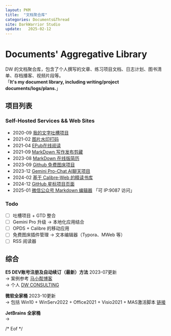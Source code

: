 ```yaml
---
layout: PKM
title:  "文档聚合库"
categories: Documents&Thread
site: DarkWarrior Studio
update:   2025-02-12
---
```


# Documents' Aggregative Library

DW 的文档聚合库，包含了个人撰写的文章、练习项目文档、日志计划、图书清单、存档播客、视频片段等。           
「__It's my document library, including writing/project documents/logs/plans.__」   

## 项目列表

### Self-Hosted Services && Web Sites  
 *  2020-09  [我的文字吐槽项目](https://darkwarrior2025.xyz/wodebibi)    
 *  2021-02  [图片水印打码](https://darkwarrior2025.xyz/picwatermark)    
 *  2021-04  [EPub在线阅读](https://darkwarrior2025.xyz/epubreader)    
 *  2021-09  [MarkDown 写作发布剪藏](https://5icruise.gitlab.io/i-cruise-news)
 *  2023-08  [MarkDown 在线版简历](https://cv-md-snowy.vercel.app/)
 *  2023-09  [Github 免费图床项目](https://picx.darkwarrior2025.xyz/)    
 *  2023-12  [Gemini Pro-Chat AI聊天项目](https://chat.darkwarrior2025.xyz/)    
 *  2024-02  [基于 Calibre-Web 的精读书库](http://服务器IP:8083 "自费云主机搭建")    
 *  2024-12  [GitHub 星标项目页面](https://mygstar.darkwarrior2025.xyz/)
 *  2025-01  [微信公众号 Markdown 编辑器](https://mdeditor.darkwarrior2025.xyz/) 「可 IP:9087 访问」

### Todo

 - [ ] 吐槽项目 + GTD 整合
 - [ ] Gemini Pro 升级 → 本地化应用结合 
 - [ ] OPDS + Calibre 的移动应用
 - [ ] 免费图床插件管理 → 文本编辑器（Typora、MWeb 等）
 - [ ] RSS 阅读器

## 综合

**E5 DEV账号注册及自动续订（最新）方法**   2023-07更新    
  →  案例参考 [马小帮博客](https://www.maxiaobang.com/9794.html)    
  →  个人 [DW CONSULTING](https://icruiseinfo.onmicrosoft.com)

**微软全家桶**    2023-10更新     
  →  包括 Win10 + WinServ2022 + Office2021 + Visio2021 + MAS激活脚本 [链接](https://pan.baidu.com/s/1Efb59sc94Rat78TZRZMgww?pwd=2233)    

**JetBrains 全家桶**    
  →  
  

/* Eof */

